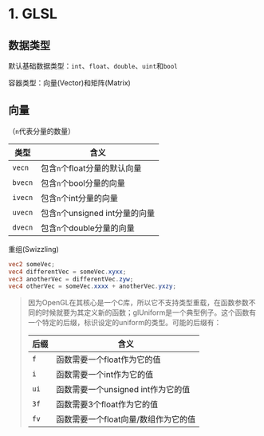 # 1. GLSL

## 数据类型

默认基础数据类型：`int`、`float`、`double`、`uint`和`bool`

容器类型：向量(Vector)和矩阵(Matrix)

## 向量

（`n`代表分量的数量）

| 类型    | 含义                            |
| ------- | ------------------------------- |
| `vecn`  | 包含`n`个float分量的默认向量    |
| `bvecn` | 包含`n`个bool分量的向量         |
| `ivecn` | 包含`n`个int分量的向量          |
| `uvecn` | 包含`n`个unsigned int分量的向量 |
| `dvecn` | 包含`n`个double分量的向量       |

重组(Swizzling)

```glsl
vec2 someVec;
vec4 differentVec = someVec.xyxx;
vec3 anotherVec = differentVec.zyw;
vec4 otherVec = someVec.xxxx + anotherVec.yxzy;
```



> 因为OpenGL在其核心是一个C库，所以它不支持类型重载，在函数参数不同的时候就要为其定义新的函数；glUniform是一个典型例子。这个函数有一个特定的后缀，标识设定的uniform的类型。可能的后缀有：
>
> | 后缀 | 含义                                 |
> | ---- | ------------------------------------ |
> | `f`  | 函数需要一个float作为它的值          |
> | `i`  | 函数需要一个int作为它的值            |
> | `ui` | 函数需要一个unsigned int作为它的值   |
> | `3f` | 函数需要3个float作为它的值           |
> | `fv` | 函数需要一个float向量/数组作为它的值 |









